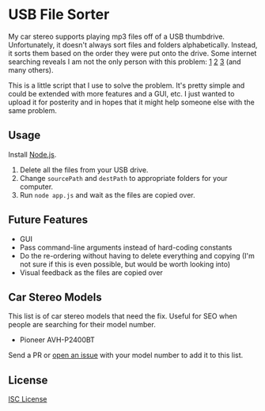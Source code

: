 # USB File Sorter

My car stereo supports playing mp3 files off of a USB thumbdrive. Unfortunately,
it doesn't always sort files and folders alphabetically. Instead, it sorts them
based on the order they were put onto the drive. Some internet searching reveals
I am not the only person with this problem: [1] [2] [3] (and many others).

This is a little script that I use to solve the problem. It's pretty simple and
could be extended with more features and a GUI, etc. I just wanted to upload it
for posterity and in hopes that it might help someone else with the same
problem.

## Usage

Install [Node.js].

1. Delete all the files from your USB drive.
2. Change `sourcePath` and `destPath` to appropriate folders for your computer.
3. Run `node app.js` and wait as the files are copied over.

## Future Features

* GUI
* Pass command-line arguments instead of hard-coding constants
* Do the re-ordering without having to delete everything and copying (I'm not
  sure if this is even possible, but would be worth looking into)
* Visual feedback as the files are copied over

## Car Stereo Models

This list is of car stereo models that need the fix. Useful for SEO when people
are searching for their model number.

* Pioneer AVH-P2400BT

Send a PR or [open an issue] with your model number to add it to this list.

## License

[ISC License]

[1]:http://www.murraymoffatt.com/software-problem-0010.html
[2]:http://avic411.com/index.php?/topic/37189-track-ordering-broken-on-usb-and-sd-media/
[3]:http://community.crutchfield.com/car_audio_and_video/f/27/receivers/t/25024/how-should-i-structure-audio-files-on-usb-drive-for-playback-on-pioneer-avh-p3400bh-head-unit
[Node.js]:http://nodejs.org
[open an issue]:https://github.com/oakmac/usb-file-sorter/issues
[ISC License]:LICENSE.md

